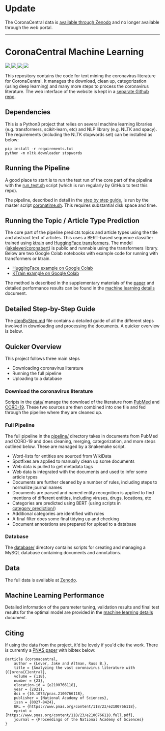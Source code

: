# Update

The CoronaCentral data is [available through Zenodo](https://doi.org/10.5281/zenodo.4383289) and no longer available through the web portal.

---

# CoronaCentral Machine Learning

<p>
<a href="https://doi.org/10.5281/zenodo.4383289">
   <img src="https://img.shields.io/badge/data-download-blue.svg" />
</a>
<a href="https://doi.org/10.1073/pnas.2100766118">
   <img src="https://img.shields.io/badge/PNAS-paper-67baea.svg" />
</a>
<a href="https://github.com/jakelever/corona-web">
   <img src="https://img.shields.io/badge/web-code-darkgreen.svg" />
</a>
<a href="https://github.com/jakelever/corona-ml/actions/workflows/pipeline_test.yml">
   <img src="https://github.com/jakelever/corona-ml/actions/workflows/pipeline_test.yml/badge.svg" />
</a>
</p>

This repository contains the code for text mining the coronavirus literature for CoronaCentral. It manages the download, clean up, categorization (using deep learning) and many more steps to process the coronavirus literature. The web interface of the website is kept in a [separate Github repo](https://github.com/jakelever/corona-web).

## Dependencies

This is a Python3 project that relies on several machine learning libraries (e.g. transformers, scikit-learn, etc) and NLP library (e.g. NLTK and spacy). The requirements (including the NLTK stopwords set) can be installed as below: 

```
pip install -r requirements.txt
python -m nltk.downloader stopwords
```

## Running the Pipeline

A good place to start is to run the test run of the core part of the pipeline with the [run_test.sh](https://github.com/jakelever/corona-ml/blob/master/run_test.sh) script (which is run regularly by GitHub to test this repo).

The pipeline, described in detail in the [step by step guide](https://github.com/jakelever/corona-ml/blob/master/stepByStep.md), is run by the master script [coronatime.sh](https://github.com/jakelever/corona-ml/blob/master/coronatime.sh). This requires substantial disk space and time.

## Running the Topic / Article Type Prediction

The core part of the pipeline predicts topics and article types using the title and abstract text of articles. This uses a BERT-based sequence classifier trained using [ktrain](https://github.com/amaiya/ktrain) and [HuggingFace transformers](https://huggingface.co/). The model ([jakelever/coronabert](https://huggingface.co/jakelever/coronabert)) is public and runnable using the transformers library. Below are two Google Colab notebooks with example code for running with transformers or ktrain. 

- [HuggingFace example on Google Colab](https://colab.research.google.com/drive/1cBNgKd4o6FNWwjKXXQQsC_SaX1kOXDa4?usp=sharing)
- [KTrain example on Google Colab](https://colab.research.google.com/drive/1h7oJa2NDjnBEoox0D5vwXrxiCHj3B1kU?usp=sharing)

The method is described in the supplementary materials of the [paper](https://doi.org/10.1073/pnas.2100766118) and detailed performance results can be found in the [machine learning details](https://github.com/jakelever/corona-ml/blob/master/machineLearningDetails.md) document.

## Detailed Step-by-Step Guide

The [stepByStep.md](https://github.com/jakelever/corona-ml/blob/master/stepByStep.md) file contains a detailed guide of all the different steps involved in downloading and processing the documents. A quicker overview is below.

## Quicker Overview

This project follows three main steps
 - Downloading coronavirus literature
 - Running the full pipeline
 - Uploading to a database
 
### Download the coronavirus literature

Scripts in the [data/](https://github.com/jakelever/corona-ml/tree/master/data) manage the download of the literature from [PubMed](https://www.nlm.nih.gov/databases/download/pubmed_medline.html) and [CORD-19](https://www.semanticscholar.org/cord19/download). These two sources are then combined into one file and fed through the pipeline where they are cleaned up.

### Full Pipeline

The full pipeline in the [pipeline/](https://github.com/jakelever/corona-ml/tree/master/pipeline) directory takes in documents from PubMed and CORD-19 and does cleaning, merging, categorization, and more steps outlined below. These are managed by a Snakemake script.

- Word-lists for entities are sourced from WikiData
- Spotfixes are applied to manually clean up some documents
- Web data is pulled to get metadata tags
- Web data is integrated with the documents and used to infer some article types
- Documents are further cleaned by a number of rules, including steps to normalize journal names
- Documents are parsed and named entity recognition is applied to find mentions of different entities, including viruses, drugs, locations, etc
- Categories are predicted using BERT (using scripts in [category_prediction/](https://github.com/jakelever/corona-ml/tree/master/category_prediction))
- Additional categories are identified with rules
- A final filter does some final tidying up and checking
- Document annotations are prepared for upload to a database

### Database

The [database/](https://github.com/jakelever/corona-ml/tree/master/database) directory contains scripts for creating and managing a MySQL database containing documents and annotations.

## Data

The full data is available at [Zenodo](https://doi.org/10.5281/zenodo.4383289). 

## Machine Learning Performance

Detailed information of the parameter tuning, validation results and final test results for the optimal model are provided in the [machine learning details](https://github.com/jakelever/corona-ml/blob/master/machineLearningDetails.md) document.

## Citing

If using the data from the project, it'd be lovely if you'd cite the work. There is currently a [PNAS paper](https://doi.org/10.1073/pnas.2100766118) with bibtex below:

```
@article {coronacentral,
	author = {Lever, Jake and Altman, Russ B.},
	title = {Analyzing the vast coronavirus literature with {C}orona{C}entral},
	volume = {118},
	number = {23},
	elocation-id = {e2100766118},
	year = {2021},
	doi = {10.1073/pnas.2100766118},
	publisher = {National Academy of Sciences},
	issn = {0027-8424},
	URL = {https://www.pnas.org/content/118/23/e2100766118},
	eprint = {https://www.pnas.org/content/118/23/e2100766118.full.pdf},
	journal = {Proceedings of the National Academy of Sciences}
}
```

